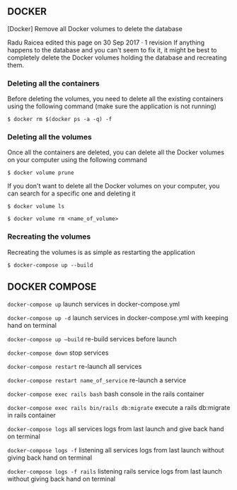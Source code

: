 ## DOCKER

[Docker] Remove all Docker volumes to delete the database

Radu Raicea edited this page on 30 Sep 2017 · 1 revision
If anything happens to the database and you can't seem to fix it, it might be best to completely delete the Docker volumes holding the database and recreating them.

### Deleting all the containers

Before deleting the volumes, you need to delete all the existing containers using the following command (make sure the application is not running)

`$ docker rm $(docker ps -a -q) -f`

### Deleting all the volumes

Once all the containers are deleted, you can delete all the Docker volumes on your computer using the following command

`$ docker volume prune`

If you don't want to delete all the Docker volumes on your computer, you can search for a specific one and deleting it

`$ docker volume ls`

`$ docker volume rm <name_of_volume>`

### Recreating the volumes

Recreating the volumes is as simple as restarting the application

`$ docker-compose up --build`


## DOCKER COMPOSE

`docker-compose up` launch services in docker-compose.yml

`docker-compose up -d` launch services in docker-compose.yml with keeping hand on terminal

`docker-compose up –build` re-build services before launch

`docker-compose down` stop services

`docker-compose restart` re-launch all services

`docker-compose restart name_of_service` re-launch a service

`docker-compose exec rails bash` bash console in the rails container

`docker-compose exec rails bin/rails db:migrate` execute a rails db:migrate in rails container

`docker-compose logs` all services logs from last launch and give back hand on terminal

`docker-compose logs -f` listening all services logs from last launch without giving back hand on terminal

`docker-compose logs -f rails` listening rails service logs from last launch without giving back hand on terminal

